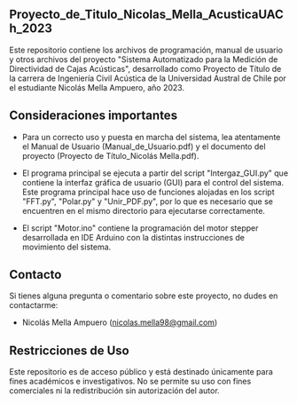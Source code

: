 ## Proyecto_de_Titulo_Nicolas_Mella_AcusticaUACh_2023
Este repositorio contiene los archivos de programación, manual de usuario y otros archivos del proyecto "Sistema Automatizado para la Medición de Directividad de Cajas Acústicas", desarrollado como Proyecto de Título de la carrera de Ingeniería Civil Acústica de la Universidad Austral de Chile por el estudiante Nicolás Mella Ampuero, año 2023.

## Consideraciones importantes

- Para un correcto uso y puesta en marcha del sistema, lea atentamente el Manual de Usuario (Manual_de_Usuario.pdf) y el documento del proyecto (Proyecto de Título_Nicolás Mella.pdf).
  
- El programa principal se ejecuta a partir del script "Intergaz_GUI.py" que contiene la interfaz gráfica de usuario (GUI) para el control del sistema. Este programa principal hace uso de funciones alojadas en los script "FFT.py", "Polar.py" y "Unir_PDF.py", por lo que es necesario que se encuentren en el mismo directorio para ejecutarse correctamente. 

- El script "Motor.ino" contiene la programación del motor stepper desarrollada en IDE Arduino con la distintas instrucciones de movimiento del sistema.

## Contacto

Si tienes alguna pregunta o comentario sobre este proyecto, no dudes en contactarme:

- Nicolás Mella Ampuero (nicolas.mella98@gmail.com)

## Restricciones de Uso

Este repositorio es de acceso público y está destinado únicamente para fines académicos e investigativos. No se permite su uso con fines comerciales ni la redistribución sin autorización del autor.
